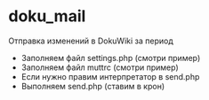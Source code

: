 # doku_mail
Отправка изменений в DokuWiki за период

  * Заполняем файл settings.php (смотри пример)
  * Заполняем файл muttrc (смотри пример)
  * Если нужно правим интерпретатор в send.php
  * Выполняем send.php (ставим в крон)
